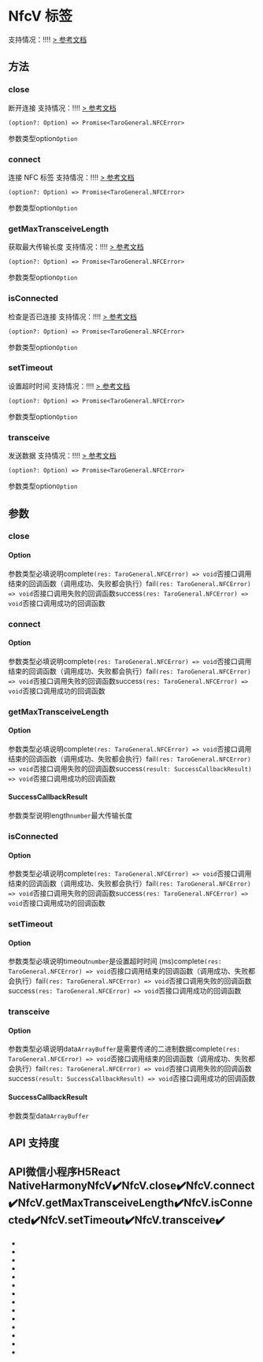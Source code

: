 # NfcV 标签
支持情况：!!!!
[> 参考文档
](https://developers.weixin.qq.com/miniprogram/dev/api/device/nfc/NfcV.html)
## 方法[​](NfcV.html#方法)
### close[​](NfcV.html#close)
断开连接
支持情况：!!!!
[> 参考文档
](https://developers.weixin.qq.com/miniprogram/dev/api/device/nfc/NfcV.close.html)
```tsx
(option?: Option) => Promise<TaroGeneral.NFCError>
```
参数类型option`Option`
### connect[​](NfcV.html#connect)
连接 NFC 标签
支持情况：!!!!
[> 参考文档
](https://developers.weixin.qq.com/miniprogram/dev/api/device/nfc/NfcV.connect.html)
```tsx
(option?: Option) => Promise<TaroGeneral.NFCError>
```
参数类型option`Option`
### getMaxTransceiveLength[​](NfcV.html#getmaxtransceivelength)
获取最大传输长度
支持情况：!!!!
[> 参考文档
](https://developers.weixin.qq.com/miniprogram/dev/api/device/nfc/NfcV.getMaxTransceiveLength.html)
```tsx
(option?: Option) => Promise<TaroGeneral.NFCError>
```
参数类型option`Option`
### isConnected[​](NfcV.html#isconnected)
检查是否已连接
支持情况：!!!!
[> 参考文档
](https://developers.weixin.qq.com/miniprogram/dev/api/device/nfc/NfcV.isConnected.html)
```tsx
(option?: Option) => Promise<TaroGeneral.NFCError>
```
参数类型option`Option`
### setTimeout[​](NfcV.html#settimeout)
设置超时时间
支持情况：!!!!
[> 参考文档
](https://developers.weixin.qq.com/miniprogram/dev/api/device/nfc/NfcV.setTimeout.html)
```tsx
(option?: Option) => Promise<TaroGeneral.NFCError>
```
参数类型option`Option`
### transceive[​](NfcV.html#transceive)
发送数据
支持情况：!!!!
[> 参考文档
](https://developers.weixin.qq.com/miniprogram/dev/api/device/nfc/NfcV.transceive.html)
```tsx
(option?: Option) => Promise<TaroGeneral.NFCError>
```
参数类型option`Option`
## 参数[​](NfcV.html#参数)
### close[​](NfcV.html#close-1)
#### Option[​](NfcV.html#option)
参数类型必填说明complete`(res: TaroGeneral.NFCError) => void`否接口调用结束的回调函数（调用成功、失败都会执行）fail`(res: TaroGeneral.NFCError) => void`否接口调用失败的回调函数success`(res: TaroGeneral.NFCError) => void`否接口调用成功的回调函数
### connect[​](NfcV.html#connect-1)
#### Option[​](NfcV.html#option-1)
参数类型必填说明complete`(res: TaroGeneral.NFCError) => void`否接口调用结束的回调函数（调用成功、失败都会执行）fail`(res: TaroGeneral.NFCError) => void`否接口调用失败的回调函数success`(res: TaroGeneral.NFCError) => void`否接口调用成功的回调函数
### getMaxTransceiveLength[​](NfcV.html#getmaxtransceivelength-1)
#### Option[​](NfcV.html#option-2)
参数类型必填说明complete`(res: TaroGeneral.NFCError) => void`否接口调用结束的回调函数（调用成功、失败都会执行）fail`(res: TaroGeneral.NFCError) => void`否接口调用失败的回调函数success`(result: SuccessCallbackResult) => void`否接口调用成功的回调函数
#### SuccessCallbackResult[​](NfcV.html#successcallbackresult)
参数类型说明length`number`最大传输长度
### isConnected[​](NfcV.html#isconnected-1)
#### Option[​](NfcV.html#option-3)
参数类型必填说明complete`(res: TaroGeneral.NFCError) => void`否接口调用结束的回调函数（调用成功、失败都会执行）fail`(res: TaroGeneral.NFCError) => void`否接口调用失败的回调函数success`(res: TaroGeneral.NFCError) => void`否接口调用成功的回调函数
### setTimeout[​](NfcV.html#settimeout-1)
#### Option[​](NfcV.html#option-4)
参数类型必填说明timeout`number`是设置超时时间 (ms)complete`(res: TaroGeneral.NFCError) => void`否接口调用结束的回调函数（调用成功、失败都会执行）fail`(res: TaroGeneral.NFCError) => void`否接口调用失败的回调函数success`(res: TaroGeneral.NFCError) => void`否接口调用成功的回调函数
### transceive[​](NfcV.html#transceive-1)
#### Option[​](NfcV.html#option-5)
参数类型必填说明data`ArrayBuffer`是需要传递的二进制数据complete`(res: TaroGeneral.NFCError) => void`否接口调用结束的回调函数（调用成功、失败都会执行）fail`(res: TaroGeneral.NFCError) => void`否接口调用失败的回调函数success`(result: SuccessCallbackResult) => void`否接口调用成功的回调函数
#### SuccessCallbackResult[​](NfcV.html#successcallbackresult-1)
参数类型data`ArrayBuffer`
## API 支持度[​](NfcV.html#api-支持度)
API微信小程序H5React NativeHarmonyNfcV✔️NfcV.close✔️NfcV.connect✔️NfcV.getMaxTransceiveLength✔️NfcV.isConnected✔️NfcV.setTimeout✔️NfcV.transceive✔️
- 

- 
- 
- 
- 
- 
- 

- 

- 
- 
- 
- 
- 
- 

-
